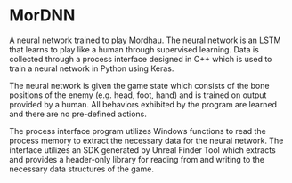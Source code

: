# MorDNN

A neural network trained to play Mordhau. The neural network is an LSTM that learns to play like a human through supervised learning.
Data is collected through a process interface designed in C++ which is used to train a neural network in Python using Keras.

The neural network is given the game state which consists of the bone positions of the enemy (e.g. head, foot, hand) and is trained on output provided by a human. All behaviors exhibited by the program are learned and there are no pre-defined actions.

The process interface program utilizes Windows functions to read the process memory to extract the necessary data for the neural network. The interface utilizes an SDK generated by Unreal Finder Tool which extracts and provides a header-only library for reading from and writing to the necessary data structures of the game.

